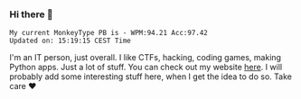 ### Hi there 👋
<!-- PB START -->
```
My current MonkeyType PB is - WPM:94.21 Acc:97.42
Updated on: 15:19:15 CEST Time
```
<!-- PB END -->
I'm an IT person, just overall. I like CTFs, hacking, coding games, making Python apps. Just a lot of stuff.
You can check out my website [here](https://skill3472.github.io/).
I will probably add some interesting stuff here, when I get the idea to do so. Take care ❤️
